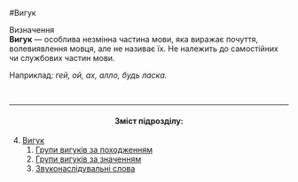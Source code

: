 #Вигук

<div class="eoz-wrap">
<span class="eoz">Визначення</span>
<div class="eoz-text">
<strong>Вигук</strong> — особлива незмiнна частина мови, яка виражає почуття, волевиявлення мовця, але не називає їх. Не належить до самостiйних чи службових частин мови.
</div>
</div>


Наприклад: <i>гей, ой, ах, алло, будь ласка.</i>


<br>
<hr>
<center><h4>Зміст підрозділу:</h4></center>

   4. [Вигук](11/viguk.md)
        1. [Групи вигукiв за походженням](11/grupi_vigukiv_za_pohodjennyam.md)
        2. [Групи вигукiв за значенням](11/grupi_vigukiv_za_znachennyam.md)
        3. [Звуконаслiдувальнi слова](11/zvukonasliduvalni_slova.md)